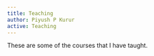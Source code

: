 ```yaml
---
title: Teaching
author: Piyush P Kurur
active: Teaching
---
```


These are some of the courses that I have taught.
